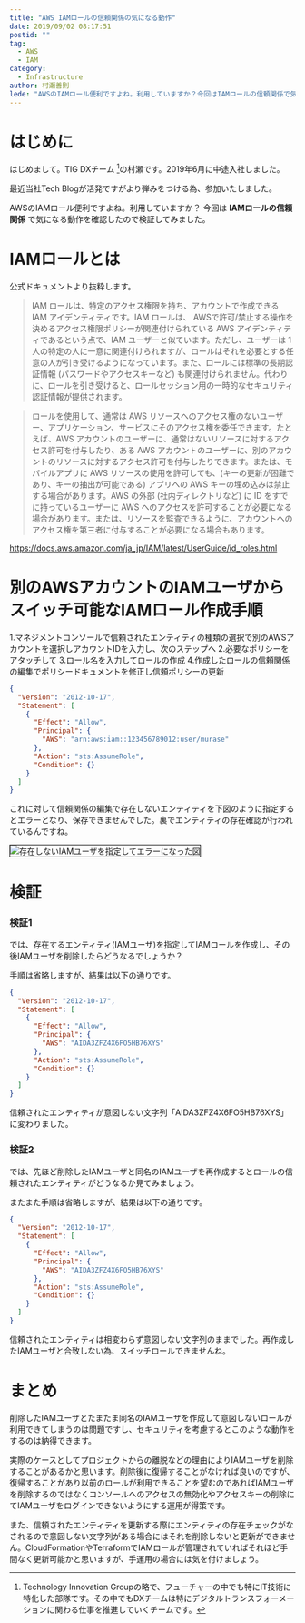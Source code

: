 ```yaml
---
title: "AWS IAMロールの信頼関係の気になる動作"
date: 2019/09/02 08:17:51
postid: ""
tag:
  - AWS
  - IAM
category:
  - Infrastructure
author: 村瀬善則
lede: "AWSのIAMロール便利ですよね。利用していますか？今回はIAMロールの信頼関係で気になる動作を確認したので検証してみました。"
---
```

# はじめに

はじめまして。TIG DXチーム [^1]の村瀬です。2019年6月に中途入社しました。
 [^1]: Technology Innovation Groupの略で、フューチャーの中でも特にIT技術に特化した部隊です。その中でもDXチームは特にデジタルトランスフォーメーションに関わる仕事を推進していくチームです。

最近当社Tech Blogが活発ですがより弾みをつける為、参加いたしました。

AWSのIAMロール便利ですよね。利用していますか？ 今回は **IAMロールの信頼関係** で気になる動作を確認したので検証してみました。

# IAMロールとは

公式ドキュメントより抜粋します。

>IAM ロールは、特定のアクセス権限を持ち、アカウントで作成できる IAM アイデンティティです。IAM ロールは、 AWSで許可/禁止する操作を決めるアクセス権限ポリシーが関連付けられている AWS アイデンティティであるという点で、IAM ユーザーと似ています。ただし、ユーザーは 1 人の特定の人に一意に関連付けられますが、ロールはそれを必要とする任意の人が引き受けるようになっています。また、ロールには標準の長期認証情報 (パスワードやアクセスキーなど) も関連付けられません。代わりに、ロールを引き受けると、ロールセッション用の一時的なセキュリティ認証情報が提供されます。

>ロールを使用して、通常は AWS リソースへのアクセス権のないユーザー、アプリケーション、サービスにそのアクセス権を委任できます。たとえば、AWS アカウントのユーザーに、通常はないリソースに対するアクセス許可を付与したり、ある AWS アカウントのユーザーに、別のアカウントのリソースに対するアクセス許可を付与したりできます。または、モバイルアプリに AWS リソースの使用を許可しても、(キーの更新が困難であり、キーの抽出が可能である) アプリへの AWS キーの埋め込みは禁止する場合があります。AWS の外部 (社内ディレクトリなど) に ID をすでに持っているユーザーに AWS へのアクセスを許可することが必要になる場合があります。または、リソースを監査できるように、アカウントへのアクセス権を第三者に付与することが必要になる場合もあります。

https://docs.aws.amazon.com/ja_jp/IAM/latest/UserGuide/id_roles.html

# 別のAWSアカウントのIAMユーザからスイッチ可能なIAMロール作成手順

1.マネジメントコンソールで信頼されたエンティティの種類の選択で別のAWSアカウントを選択しアカウントIDを入力し、次のステップへ
2.必要なポリシーをアタッチして
3.ロール名を入力してロールの作成
4.作成したロールの信頼関係の編集でポリシードキュメントを修正し信頼ポリシーの更新

``` json 信頼関係jsonイメージ
{
  "Version": "2012-10-17",
  "Statement": [
    {
      "Effect": "Allow",
      "Principal": {
        "AWS": "arn:aws:iam::123456789012:user/murase"
      },
      "Action": "sts:AssumeRole",
      "Condition": {}
    }
  ]
}
```

これに対して信頼関係の編集で存在しないエンティティを下図のように指定するとエラーとなり、保存できませんでした。裏でエンティティの存在確認が行われているんですね。

<img src="/images/20190902/err.png" style="border:solid 1px #000000" alt="存在しないIAMユーザを指定してエラーになった図" loading="lazy">

# 検証

### 検証1

では、存在するエンティティ(IAMユーザ)を指定してIAMロールを作成し、その後IAMユーザを削除したらどうなるでしょうか？

手順は省略しますが、結果は以下の通りです。

``` json IAMユーザ削除後の信頼関係jsonイメージ
{
  "Version": "2012-10-17",
  "Statement": [
    {
      "Effect": "Allow",
      "Principal": {
        "AWS": "AIDA3ZFZ4X6FO5HB76XYS"
      },
      "Action": "sts:AssumeRole",
      "Condition": {}
    }
  ]
}
```

信頼されたエンティティが意図しない文字列「AIDA3ZFZ4X6FO5HB76XYS」に変わりました。

### 検証2

では、先ほど削除したIAMユーザと同名のIAMユーザを再作成するとロールの信頼されたエンティティがどうなるか見てみましょう。

またまた手順は省略しますが、結果は以下の通りです。

``` json 同名IAMユーザ作成後の信頼関係jsonイメージ
{
  "Version": "2012-10-17",
  "Statement": [
    {
      "Effect": "Allow",
      "Principal": {
        "AWS": "AIDA3ZFZ4X6FO5HB76XYS"
      },
      "Action": "sts:AssumeRole",
      "Condition": {}
    }
  ]
}
```

信頼されたエンティティは相変わらず意図しない文字列のままでした。再作成したIAMユーザと合致しない為、スイッチロールできませんね。

# まとめ

削除したIAMユーザとたまたま同名のIAMユーザを作成して意図しないロールが利用できてしまうのは問題ですし、セキュリティを考慮するとこのような動作をするのは納得できます。

実際のケースとしてプロジェクトからの離脱などの理由によりIAMユーザを削除することがあるかと思います。削除後に復帰することがなければ良いのですが、復帰することがあり以前のロールが利用できることを望むのであればIAMユーザを削除するのではなくコンソールへのアクセスの無効化やアクセスキーの削除にてIAMユーザをログインできないようにする運用が得策です。

また、信頼されたエンティティを更新する際にエンティティの存在チェックがなされるので意図しない文字列がある場合にはそれを削除しないと更新ができません。CloudFormationやTerraformでIAMロールが管理されていればそれほど手間なく更新可能かと思いますが、手運用の場合には気を付けましょう。
